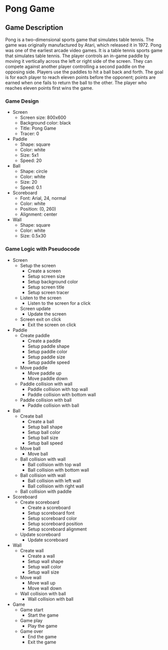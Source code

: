 # Pong Game
## Game Description
Pong is a two-dimensional sports game that simulates table tennis. 
The game was originally manufactured by Atari, which released it in 1972. 
Pong was one of the earliest arcade video games. 
It is a table tennis sports game that simulates table tennis. 
The player controls an in-game paddle by moving it vertically across the left or right side of the screen. 
They can compete against another player controlling a second paddle on the opposing side. 
Players use the paddles to hit a ball back and forth. 
The goal is for each player to reach eleven points before the opponent; 
points are earned when one fails to return the ball to the other. 
The player who reaches eleven points first wins the game.

### Game Design
- Screen
  - Screen size: 800x600
  - Background color: black
  - Title: Pong Game
  - Tracer: 0
- Paddle
    - Shape: square
    - Color: white
    - Size: 5x1
    - Speed: 20
- Ball
    - Shape: circle
    - Color: white
    - Size: 20
    - Speed: 0.1
- Scoreboard
    - Font: Arial, 24, normal
    - Color: white
    - Position: (0, 260)
    - Alignment: center
- Wall
    - Shape: square
    - Color: white
    - Size: 0.5x30

### Game Logic with Pseudocode
- Screen
  - Setup the screen
    - Create a screen
    - Setup screen size
    - Setup background color
    - Setup screen title
    - Setup screen tracer
  - Listen to the screen
    - Listen to the screen for a click
  - Screen update
    - Update the screen
  - Screen exit on click
    - Exit the screen on click
- Paddle
    - Create paddle
        - Create a paddle
        - Setup paddle shape
        - Setup paddle color
        - Setup paddle size
        - Setup paddle speed
    - Move paddle
        - Move paddle up
        - Move paddle down
    - Paddle collision with wall
        - Paddle collision with top wall
        - Paddle collision with bottom wall
    - Paddle collision with ball
        - Paddle collision with ball
- Ball
    - Create ball
        - Create a ball
        - Setup ball shape
        - Setup ball color
        - Setup ball size
        - Setup ball speed
    - Move ball
        - Move ball
    - Ball collision with wall
        - Ball collision with top wall
        - Ball collision with bottom wall
    - Ball collision with wall
        - Ball collision with left wall
        - Ball collision with right wall
    - Ball collision with paddle
- Scoreboard
    - Create scoreboard
        - Create a scoreboard
        - Setup scoreboard font
        - Setup scoreboard color
        - Setup scoreboard position
        - Setup scoreboard alignment
    - Update scoreboard
        - Update scoreboard
- Wall
    - Create wall
        - Create a wall
        - Setup wall shape
        - Setup wall color
        - Setup wall size
    - Move wall
        - Move wall up
        - Move wall down
    - Wall collision with ball
        - Wall collision with ball
- Game
    - Game start
        - Start the game
    - Game play
        - Play the game
    - Game over
        - End the game
        - Exit the game

